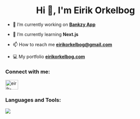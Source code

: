 <h1 align="center">Hi 👋, I'm Eirik Orkelbog</h1>

- 🔭 I’m currently working on **<a href="https://github.com/EirikOrkelbog/Bankzy-App">Bankzy App</a>**

- 🌱 I’m currently learning **Next.js**

- 📫 How to reach me **eirikorkelbog@gmail.com**

- 💻 My portfolio **<a href="https://eirikorkelbog.com/">eirikorkelbog.com</a>**

<h3 align="left">Connect with me:</h3>
<p align="left">
<a href="https://linkedin.com/in/eirik-orkelbog" target="blank"><img align="center" src="https://raw.githubusercontent.com/rahuldkjain/github-profile-readme-generator/master/src/images/icons/Social/linked-in-alt.svg" alt="eirik-orkelbog" height="30" width="40" /></a>
</p>

<h3 align="left">Languages and Tools:</h3>
<p align="left"> 
  <img src="https://skillicons.dev/icons?i=html,css,js,react,next,figma,git,postman" />
</p>
